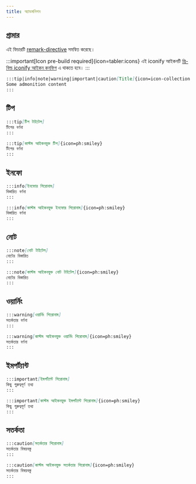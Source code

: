 ```yaml
---
title: অ্যাডমনিশন
---
```


## গ্রামার

এই ফিচারটি [remark-directive](https://github.com/remarkjs/remark-directive) সমন্বিত করেছে। 

:::important[Icon pre-build required]{icon=tabler:icons}
এই iconify আইকনটি [প্রি-বিল্ড iconify আইকন কনফিগ](/reference/default-theme/#preBuildIconifyIcons) এ থাকতে হবে। 
:::

```md
:::tip|info|note|warning|important|caution[Title]{icon=icon-collection:icon-name}
Some admonition content
:::
```

## টিপ

```md live
:::tip[টিপ টাইটেল]
টিপের বর্ণনা  
:::

:::tip[কাস্টম আইকনযুক্ত টিপ]{icon=ph:smiley}
টিপের বর্ণনা  
:::
```

## ইনফো

```md live
:::info[ইনফোর শিরোনাম]
বিস্তারিত বর্ণনা
:::

:::info[কাস্টম আইকনযুক্ত ইনফোর শিরোনাম]{icon=ph:smiley}
বিস্তারিত বর্ণনা
:::
```

## নোট 

```md live
:::note[নোট টাইটেল]
নোটের বিস্তারিত
:::

:::note[কাস্টম আইকনযুক্ত নোট টাইটেল]{icon=ph:smiley}
নোটের বিস্তারিত
:::
```

## ওয়ার্নিং

```md live
:::warning[ওয়ার্নিং শিরোনাম]
সতর্কতার বর্ণনা
:::

:::warning[কাস্টম আইকনযুক্ত ওয়ার্নিং শিরোনাম]{icon=ph:smiley}
সতর্কতার বর্ণনা
:::
```
## ইমপর্ট্যান্ট

```md live
:::important[ইমপর্ট্যান্ট শিরোনাম]
কিছু গুরুত্বপূর্ণ তথ্য
:::

:::important[কাস্টম আইকনযুক্ত ইমপর্ট্যান্ট শিরোনাম]{icon=ph:smiley}
কিছু গুরুত্বপূর্ণ তথ্য
:::
```

## সতর্কতা
```md live
:::caution[সতর্কতার শিরোনাম]
সতর্কতার বিষয়বস্তু
:::

:::caution[কাস্টম আইকনযুক্ত সতর্কতার শিরোনাম]{icon=ph:smiley}
সতর্কতার বিষয়বস্তু
:::
```
